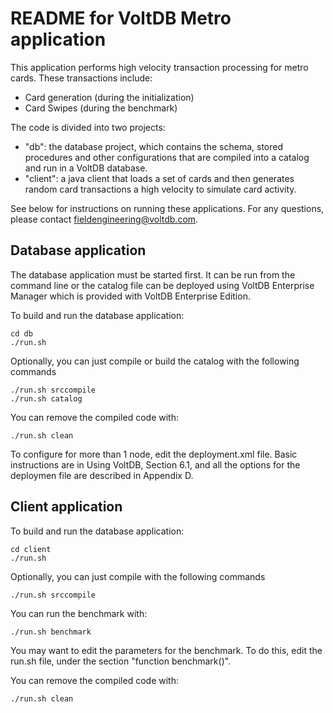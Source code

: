 # README for VoltDB Metro application #

This application performs high velocity transaction processing for metro cards.  These transactions include:

- Card generation (during the initialization)
- Card Swipes (during the benchmark)

The code is divided into two projects:

- "db": the database project, which contains the schema, stored procedures and other configurations that are compiled into a catalog and run in a VoltDB database.  
- "client": a java client that loads a set of cards and then generates random card transactions a high velocity to simulate card activity.

See below for instructions on running these applications.  For any questions, 
please contact fieldengineering@voltdb.com.


Database application
--------------------

The database application must be started first.  It can be run from the command line
or the catalog file can be deployed using VoltDB Enterprise Manager which is
provided with VoltDB Enterprise Edition.


To build and run the database application:

    cd db
    ./run.sh

Optionally, you can just compile or build the catalog with the following commands

    ./run.sh srccompile
    ./run.sh catalog

You can remove the compiled code with:

    ./run.sh clean

To configure for more than 1 node, edit the deployment.xml file.  Basic instructions
are in Using VoltDB, Section 6.1, and all the options for the deploymen file are described
in Appendix D.


Client application
------------------
To build and run the database application:

    cd client
    ./run.sh

Optionally, you can just compile with the following commands

    ./run.sh srccompile

You can run the benchmark with:

    ./run.sh benchmark

You may want to edit the parameters for the benchmark.  To do this, edit the run.sh file, under
the section "function benchmark()".

You can remove the compiled code with:

    ./run.sh clean

